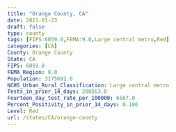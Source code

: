 ```yaml
---
title: "Orange County, CA"
date: 2021-01-23
draft: false
type: county
tags: [FIPS:6059.0,FEMA:9.0,Large central metro,Red]
categories: [CA]
County: Orange County
State: CA
FIPS: 6059.0
FEMA_Region: 9.0
Population: 3175692.0
NCHS_Urban_Rural_Classification: Large central metro
Tests_in_prior_14_days: 208563.0
Fourteen_day_test_rate_per_100000: 6567.0
Percent_Positivity_in_prior_14_days: 0.186
Level: Red
url: /states/CA/orange-county
---
```



